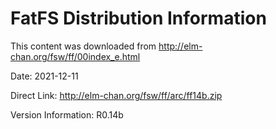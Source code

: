 # FatFS Distribution Information

This content was downloaded from <http://elm-chan.org/fsw/ff/00index_e.html>

Date: 2021-12-11

Direct Link: <http://elm-chan.org/fsw/ff/arc/ff14b.zip>

Version Information: R0.14b